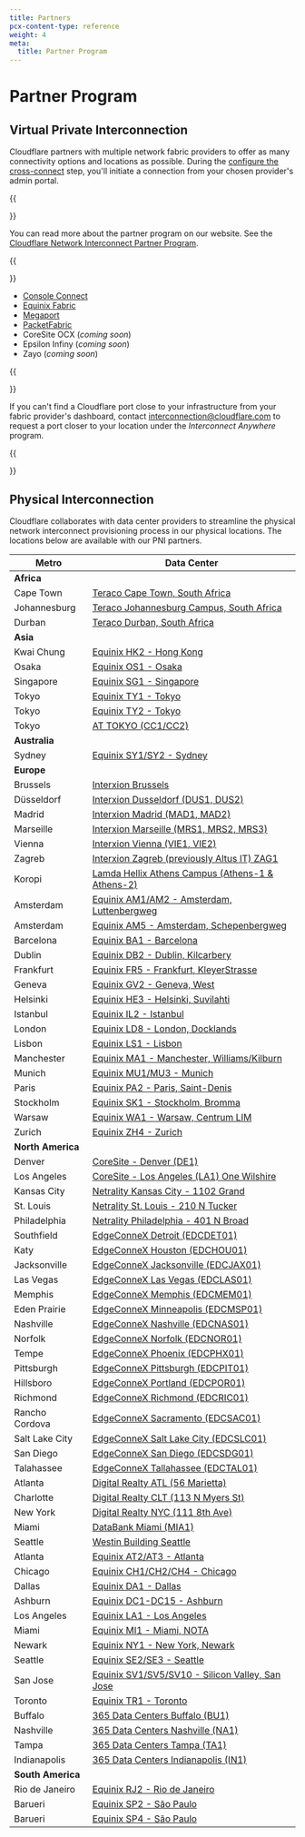 ```yaml
---
title: Partners
pcx-content-type: reference
weight: 4
meta:
  title: Partner Program
---
```


# Partner Program

## Virtual Private Interconnection

Cloudflare partners with multiple network fabric providers to offer as many connectivity options and locations as possible. During the [configure the cross-connect](/network-interconnect/set-up-cni/configure-cross-connect/) step, you'll initiate a connection from your chosen provider's admin portal.

{{<Aside type="note">}}

You can read more about the partner program on our website. See
the [Cloudflare Network Interconnect Partner Program](https://www.cloudflare.com/network-interconnect-partnerships/).

{{</Aside>}}

*   [Console Connect](/network-interconnect/partners/console-connect/)
*   [Equinix Fabric](/network-interconnect/partners/equinix-fabric/)
*   [Megaport](/network-interconnect/partners/megaport/)
*   [PacketFabric](/network-interconnect/partners/packet-fabric/)
*   CoreSite OCX (*coming soon*)
*   Epsilon Infiny (*coming soon*)
*   Zayo (*coming soon*)

{{<Aside type="note">}}

If you can't find a Cloudflare port close to your infrastructure from your fabric provider's dashboard, contact interconnection@cloudflare.com to request a port closer to your location under the *Interconnect Anywhere* program.

{{</Aside>}}

## Physical Interconnection

Cloudflare collaborates with data center providers to streamline the physical network interconnect provisioning process in our physical locations. The locations below are available with our PNI partners.

Metro | Data Center
---------|----------
| **Africa** |
Cape Town | [Teraco Cape Town, South Africa](https://www.peeringdb.com/fac/1225)
Johannesburg | [Teraco Johannesburg Campus, South Africa](https://www.peeringdb.com/fac/850)
Durban | [Teraco Durban, South Africa](https://www.peeringdb.com/fac/1289)
| **Asia** |
Kwai Chung | [Equinix HK2 - Hong Kong](https://www.peeringdb.com/fac/1118)
Osaka | [Equinix OS1 - Osaka](https://www.peeringdb.com/fac/1791)
Singapore | [Equinix SG1 - Singapore](https://www.peeringdb.com/fac/282)
Tokyo | [Equinix TY1 - Tokyo](https://www.peeringdb.com/fac/168)
Tokyo | [Equinix TY2 - Tokyo](https://www.peeringdb.com/fac/452)
Tokyo | [AT TOKYO (CC1/CC2)](https://www.peeringdb.com/fac/738)
| **Australia** |
Sydney | [Equinix SY1/SY2 - Sydney](https://www.peeringdb.com/fac/131)
| **Europe** |
Brussels | [Interxion Brussels](https://www.peeringdb.com/fac/68)
Düsseldorf | [Interxion Dusseldorf (DUS1, DUS2)](https://www.peeringdb.com/fac/106)
Madrid | [Interxion Madrid (MAD1, MAD2)](https://www.peeringdb.com/fac/130)
Marseille | [Interxion Marseille (MRS1, MRS2, MRS3)](https://www.peeringdb.com/fac/226)
Vienna | [Interxion Vienna (VIE1, VIE2)](https://www.peeringdb.com/fac/67)
Zagreb | [Interxion Zagreb (previously Altus IT) ZAG1](https://www.peeringdb.com/fac/1368)
Koropi | [Lamda Hellix Athens Campus (Athens-1 & Athens-2)](https://www.peeringdb.com/fac/1949)
Amsterdam | [Equinix AM1/AM2 - Amsterdam, Luttenbergweg](https://www.peeringdb.com/fac/375)
Amsterdam | [Equinix AM5 - Amsterdam, Schepenbergweg](https://www.peeringdb.com/fac/1236)
Barcelona | [Equinix BA1 - Barcelona](https://www.peeringdb.com/fac/122)
Dublin | [Equinix DB2 - Dublin, Kilcarbery](https://www.peeringdb.com/fac/178)
Frankfurt | [Equinix FR5 - Frankfurt, KleyerStrasse](https://www.peeringdb.com/fac/60)
Geneva | [Equinix GV2 - Geneva, West](https://www.peeringdb.com/fac/826)
Helsinki | [Equinix HE3 - Helsinki, Suvilahti](https://www.peeringdb.com/fac/1457)
Istanbul | [Equinix IL2 - Istanbul](https://www.peeringdb.com/fac/4148)
London | [Equinix LD8 - London, Docklands](https://www.peeringdb.com/fac/45)
Lisbon | [Equinix LS1 - Lisbon](https://www.peeringdb.com/fac/126)
Manchester | [Equinix MA1 - Manchester, Williams/Kilburn](https://www.peeringdb.com/fac/76)
Munich | [Equinix MU1/MU3 - Munich](https://www.peeringdb.com/fac/480)
Paris | [Equinix PA2 - Paris, Saint-Denis](https://www.peeringdb.com/fac/306)
Stockholm | [Equinix SK1 - Stockholm, Bromma](https://www.peeringdb.com/fac/156)
Warsaw | [Equinix WA1 - Warsaw, Centrum LIM](https://www.peeringdb.com/fac/509)
Zurich | [Equinix ZH4 - Zurich](https://www.peeringdb.com/fac/833)
| **North America** |
Denver | [CoreSite - Denver (DE1)](https://www.peeringdb.com/fac/389)
Los Angeles | [CoreSite - Los Angeles (LA1) One Wilshire](https://www.peeringdb.com/fac/19)
Kansas City | [Netrality Kansas City - 1102 Grand](https://www.peeringdb.com/fac/435)
St. Louis | [Netrality St. Louis - 210 N Tucker](https://www.peeringdb.com/fac/1978)
Philadelphia | [Netrality Philadelphia - 401 N Broad](https://www.peeringdb.com/fac/2111)
Southfield | [EdgeConneX Detroit (EDCDET01)](https://www.peeringdb.com/fac/1927)
Katy | [EdgeConneX Houston (EDCHOU01)](https://www.peeringdb.com/fac/1910)
Jacksonville | [EdgeConneX Jacksonville (EDCJAX01)](https://www.peeringdb.com/fac/2076)
Las Vegas | [EdgeConneX Las Vegas (EDCLAS01)](https://www.peeringdb.com/fac/1918)
Memphis | [EdgeConneX Memphis (EDCMEM01)](https://www.peeringdb.com/fac/1930)
Eden Prairie | [EdgeConneX Minneapolis (EDCMSP01)](https://www.peeringdb.com/fac/2601)
Nashville | [EdgeConneX Nashville (EDCNAS01)](https://www.peeringdb.com/fac/1924)
Norfolk | [EdgeConneX Norfolk (EDCNOR01)](https://www.peeringdb.com/fac/1921)
Tempe | [EdgeConneX Phoenix (EDCPHX01)](https://www.peeringdb.com/fac/1917)
Pittsburgh | [EdgeConneX Pittsburgh (EDCPIT01)](https://www.peeringdb.com/fac/1925)
Hillsboro | [EdgeConneX Portland (EDCPOR01)](https://www.peeringdb.com/fac/1922)
Richmond | [EdgeConneX Richmond (EDCRIC01)](https://www.peeringdb.com/fac/2075)
Rancho Cordova | [EdgeConneX Sacramento (EDCSAC01)](https://www.peeringdb.com/fac/1926)
Salt Lake City | [EdgeConneX Salt Lake City (EDCSLC01)](https://www.peeringdb.com/fac/2077)
San Diego | [EdgeConneX San Diego (EDCSDG01)](https://www.peeringdb.com/fac/1928)
Talahassee | [EdgeConneX Tallahassee (EDCTAL01)](https://www.peeringdb.com/fac/2074)
Atlanta | [Digital Realty ATL (56 Marietta)](https://www.peeringdb.com/fac/125)
Charlotte | [Digital Realty CLT (113 N Myers St)](https://www.peeringdb.com/fac/4770)
New York | [Digital Realty NYC (111 8th Ave)](https://www.peeringdb.com/fac/16)
Miami | [DataBank Miami (MIA1)](https://www.peeringdb.com/fac/1718)
Seattle | [Westin Building Seattle](https://www.peeringdb.com/fac/71)
Atlanta | [Equinix AT2/AT3 - Atlanta](https://www.peeringdb.com/fac/11)
Chicago | [Equinix CH1/CH2/CH4 - Chicago](https://www.peeringdb.com/fac/7)
Dallas | [Equinix DA1 - Dallas](https://www.peeringdb.com/fac/4)
Ashburn | [Equinix DC1-DC15 - Ashburn](https://www.peeringdb.com/fac/1)
Los Angeles | [Equinix LA1 - Los Angeles](https://www.peeringdb.com/fac/8)
Miami | [Equinix MI1 - Miami, NOTA](https://www.peeringdb.com/fac/15)
Newark | [Equinix NY1 - New York, Newark](https://www.peeringdb.com/fac/9)
Seattle | [Equinix SE2/SE3 - Seattle](https://www.peeringdb.com/fac/86)
San Jose | [Equinix SV1/SV5/SV10 - Silicon Valley, San Jose](https://www.peeringdb.com/fac/6)
Toronto | [Equinix TR1 - Toronto](https://www.peeringdb.com/fac/12)
Buffalo | [365 Data Centers Buffalo (BU1)](https://www.peeringdb.com/fac/2087)
Nashville | [365 Data Centers Nashville (NA1)](https://www.peeringdb.com/fac/561)
Tampa | [365 Data Centers Tampa (TA1)](https://www.peeringdb.com/fac/2086)
Indianapolis | [365 Data Centers Indianapolis (IN1)](https://www.peeringdb.com/fac/2018)
| **South America** |
Rio de Janeiro | [Equinix RJ2 - Rio de Janeiro](https://www.peeringdb.com/fac/1899)
Barueri | [Equinix SP2 - São Paulo](https://www.peeringdb.com/fac/1283)
Barueri | [Equinix SP4 - São Paulo](https://www.peeringdb.com/fac/165)
